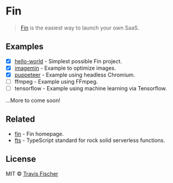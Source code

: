 # Fin

> [Fin](https://functional-income.com) is the easiest way to launch your own SaaS.

## Examples

- [x] [hello-world](./hello-world) - Simplest possible Fin project.
- [x] [imagemin](./imagemin) - Example to optimize images.
- [x] [puppeteer](./puppeteer) - Example using headless Chromium.
- [ ] ffmpeg - Example using FFmpeg.
- [ ] tensorflow - Example using machine learning via Tensorflow.

...More to come soon!

## Related

- [fin](https://functional-income.com) - Fin homepage.
- [fts](https://github.com/transitive-bullshit/functional-typescript) - TypeScript standard for rock solid serverless functions.

## License

MIT © [Travis Fischer](https://transitivebullsh.it)
